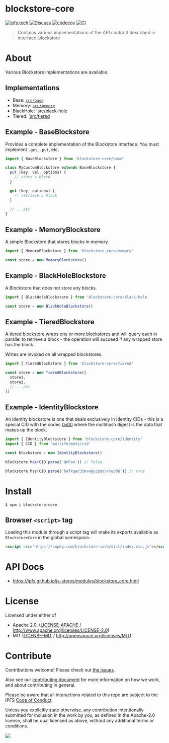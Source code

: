 # blockstore-core

[![ipfs.tech](https://img.shields.io/badge/project-IPFS-blue.svg?style=flat-square)](https://ipfs.tech)
[![Discuss](https://img.shields.io/discourse/https/discuss.ipfs.tech/posts.svg?style=flat-square)](https://discuss.ipfs.tech)
[![codecov](https://img.shields.io/codecov/c/github/ipfs/js-stores.svg?style=flat-square)](https://codecov.io/gh/ipfs/js-stores)
[![CI](https://img.shields.io/github/actions/workflow/status/ipfs/js-stores/js-test-and-release.yml?branch=main\&style=flat-square)](https://github.com/ipfs/js-stores/actions/workflows/js-test-and-release.yml?query=branch%3Amain)

> Contains various implementations of the API contract described in interface-blockstore

# About

<!--

!IMPORTANT!

Everything in this README between "# About" and "# Install" is automatically
generated and will be overwritten the next time the doc generator is run.

To make changes to this section, please update the @packageDocumentation section
of src/index.js or src/index.ts

To experiment with formatting, please run "npm run docs" from the root of this
repo and examine the changes made.

-->

Various Blockstore implementations are available.

## Implementations

- Base: [`src/base`](./src/base.ts)
- Memory: [`src/memory`](./src/memory.ts)
- BlackHole: ['src/black-hole](./src/black-hole.ts)
- Tiered: ['src/tiered](./src/tiered.ts)

## Example - BaseBlockstore

Provides a complete implementation of the Blockstore interface.  You must implement `.get`, `.put`, etc.

```js
import { BaseBlockstore } from 'blockstore-core/base'

class MyCustomBlockstore extends BaseBlockstore {
  put (key, val, options) {
    // store a block
  }

  get (key, options) {
    // retrieve a block
  }

  // ...etc
}
```

## Example - MemoryBlockstore

A simple Blockstore that stores blocks in memory.

```js
import { MemoryBlockstore } from 'blockstore-core/memory'

const store = new MemoryBlockstore()
```

## Example - BlackHoleBlockstore

A Blockstore that does not store any blocks.

```js
import { BlackHoleBlockstore } from 'blockstore-core/black-hole'

const store = new BlackHoleBlockstore()
```

## Example - TieredBlockstore

A tiered blockstore wraps one or more blockstores and will query each in parallel to retrieve a block - the operation will succeed if any wrapped store has the block.

Writes are invoked on all wrapped blockstores.

```js
import { TieredBlockstore } from 'blockstore-core/tiered'

const store = new TieredBlockstore([
  store1,
  store2,
  // ...etc
])
```

## Example - IdentityBlockstore

An identity blockstore is one that deals exclusively in Identity CIDs - this is a special CID with the codec [0x00](https://github.com/multiformats/multicodec/blob/d06fc6194710e8909bac64273c43f16b56ca4c34/table.csv#L2) where the multihash digest is the data that makes up the block.

```TypeScript
import { IdentityBlockstore } from 'blockstore-core/identity'
import { CID } from 'multiformats/cid'

const blockstore = new IdentityBlockstore()

blockstore.has(CID.parse('QmFoo')) // false

blockstore.has(CID.parse('bafkqac3imvwgy3zao5xxe3de')) // true
```

# Install

```console
$ npm i blockstore-core
```

## Browser `<script>` tag

Loading this module through a script tag will make its exports available as `BlockstoreCore` in the global namespace.

```html
<script src="https://unpkg.com/blockstore-core/dist/index.min.js"></script>
```

# API Docs

- <https://ipfs.github.io/js-stores/modules/blockstore_core.html>

# License

Licensed under either of

- Apache 2.0, ([LICENSE-APACHE](https://github.com/ipfs/js-stores/blob/main/packages/blockstore-core/LICENSE-APACHE) / <http://www.apache.org/licenses/LICENSE-2.0>)
- MIT ([LICENSE-MIT](https://github.com/ipfs/js-stores/blob/main/packages/blockstore-core/LICENSE-MIT) / <http://opensource.org/licenses/MIT>)

# Contribute

Contributions welcome! Please check out [the issues](https://github.com/ipfs/js-stores/issues).

Also see our [contributing document](https://github.com/ipfs/community/blob/master/CONTRIBUTING_JS.md) for more information on how we work, and about contributing in general.

Please be aware that all interactions related to this repo are subject to the IPFS [Code of Conduct](https://github.com/ipfs/community/blob/master/code-of-conduct.md).

Unless you explicitly state otherwise, any contribution intentionally submitted for inclusion in the work by you, as defined in the Apache-2.0 license, shall be dual licensed as above, without any additional terms or conditions.

[![](https://cdn.rawgit.com/jbenet/contribute-ipfs-gif/master/img/contribute.gif)](https://github.com/ipfs/community/blob/master/CONTRIBUTING.md)
